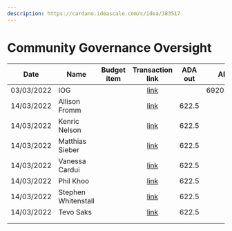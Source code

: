 ```yaml
---
description: https://cardano.ideascale.com/c/idea/383517
---
```


# Community Governance Oversight

<table><thead><tr><th>Date</th><th>Name</th><th data-type="select">Budget item</th><th align="center">Transaction link</th><th align="center">ADA out</th><th align="center">ADA in</th><th align="center">Balance</th></tr></thead><tbody><tr><td>03/03/2022</td><td>IOG</td><td></td><td align="center"><a href="https://github.com/treasuryguild/Community-Governance-Oversight/blob/main/content/en/blog/Fund7/Community-Governance-Oversight/Other/1647101097547-IOG.md">link</a></td><td align="center"></td><td align="center">6920.293478</td><td align="center">6919.118121</td></tr><tr><td>14/03/2022</td><td>Allison Fromm</td><td></td><td align="center"><a href="https://github.com/treasuryguild/Community-Governance-Oversight/blob/main/content/en/blog/Fund7/Community-Governance-Oversight/Meetings/1647262276132-Allison-Fromm.md">link</a></td><td align="center">622.5</td><td align="center"></td><td align="center">6295.449804</td></tr><tr><td>14/03/2022</td><td>Kenric Nelson</td><td></td><td align="center"><a href="https://github.com/treasuryguild/Community-Governance-Oversight/blob/main/content/en/blog/Fund7/Community-Governance-Oversight/Meetings/1647262593503-Kenric-Nelson.md">link</a></td><td align="center">622.5</td><td align="center"></td><td align="center"></td></tr><tr><td>14/03/2022</td><td>Matthias Sieber</td><td></td><td align="center"><a href="https://github.com/treasuryguild/Community-Governance-Oversight/blob/main/content/en/blog/Fund7/Community-Governance-Oversight/Meetings/1647262811908-Matthias-Sieber.md">link</a></td><td align="center">622.5</td><td align="center"></td><td align="center"></td></tr><tr><td>14/03/2022</td><td>Vanessa Cardui</td><td></td><td align="center"><a href="https://github.com/treasuryguild/Community-Governance-Oversight/blob/main/content/en/blog/Fund7/Community-Governance-Oversight/Meetings/1647262982038-Vanessa-Cardui.md">link</a></td><td align="center">622.5</td><td align="center"></td><td align="center"></td></tr><tr><td>14/03/2022</td><td>Phil Khoo</td><td></td><td align="center"><a href="https://github.com/treasuryguild/Community-Governance-Oversight/blob/main/content/en/blog/Fund7/Community-Governance-Oversight/Meetings/1647263165777-Phil-Khoo.md">link</a></td><td align="center">622.5</td><td align="center"></td><td align="center"></td></tr><tr><td>14/03/2022</td><td>Stephen Whitenstall</td><td></td><td align="center"><a href="https://github.com/treasuryguild/Community-Governance-Oversight/blob/main/content/en/blog/Fund7/Community-Governance-Oversight/Meetings/1647263308284-Stephen-Whitenstall.md">link</a></td><td align="center">622.5</td><td align="center"></td><td align="center"></td></tr><tr><td>14/03/2022</td><td>Tevo Saks</td><td></td><td align="center"><a href="https://github.com/treasuryguild/Community-Governance-Oversight/blob/main/content/en/blog/Fund7/Community-Governance-Oversight/Meetings/1647263538592-Tevo-Saks.md">link</a></td><td align="center">622.5</td><td align="center"></td><td align="center"></td></tr><tr><td></td><td></td><td></td><td align="center"></td><td align="center"></td><td align="center"></td><td align="center"></td></tr><tr><td></td><td></td><td></td><td align="center"></td><td align="center"></td><td align="center"></td><td align="center"></td></tr></tbody></table>
